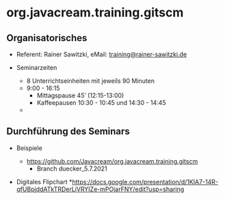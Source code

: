 # org.javacream.training.gitscm


## Organisatorisches

* Referent: Rainer Sawitzki, eMail: training@rainer-sawitzki.de

* Seminarzeiten
  * 8 Unterrichtseinheiten mit jeweils 90 Minuten
  * 9:00 - 16:15
    * Mittagspause 45’ (12:15-13:00)
    * Kaffeepausen 10:30 - 10:45 und 14:30 - 14:45
  * 
## Durchführung des Seminars

* Beispiele
  * https://github.com/Javacream/org.javacream.training.gitscm
    * Branch duecker_5.7.2021

* Digitales Flipchart
  *https://docs.google.com/presentation/d/1KIA7-14R-qfUBpjddATkTRDerLiVRYIZe-mPOjarFNY/edit?usp=sharing

